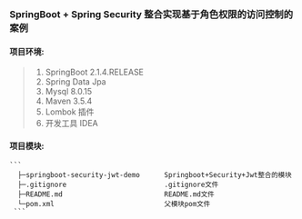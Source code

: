 ### SpringBoot + Spring Security 整合实现基于角色权限的访问控制的案例

#### 项目环境:

   >1. SpringBoot 2.1.4.RELEASE
   >2. Spring Data Jpa
   >3. Mysql 8.0.15
   >4. Maven 3.5.4
   >5. Lombok 插件
   >6. 开发工具 IDEA

#### 项目模块:
    ```
      ├─springboot-security-jwt-demo      Springboot+Security+Jwt整合的模块
      ├─.gitignore                        .gitignore文件
      ├─README.md                         README.md文件
      └─pom.xml                           父模块pom文件
     ```
   
